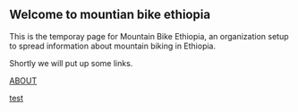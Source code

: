 ## Welcome to mountian bike ethiopia

This is the temporay page for Mountain Bike Ethiopia, an organization setup to spread information about mountain biking in Ethiopia.

Shortly we will put up some links.


[ABOUT](/about/index.html)

[test](/about/about.md)

